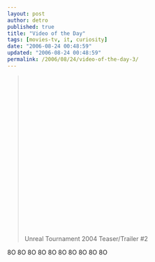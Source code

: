 ```yaml
---
layout: post
author: detro
published: true
title: "Video of the Day"
tags: [movies-tv, it, curiosity]
date: "2006-08-24 00:48:59"
updated: "2006-08-24 00:48:59"
permalink: /2006/08/24/video-of-the-day-3/
---
```


<blockquote><object width="425" height="350"><param name="movie" value="http://www.youtube.com/v/fgtN8_jgqP4"></param><embed src="http://www.youtube.com/v/fgtN8_jgqP4" type="application/x-shockwave-flash" width="425" height="350"></embed></object>

Unreal Tournament 2004 Teaser/Trailer #2
</blockquote>

 8O 8O 8O 8O 8O 8O 8O 8O 8O 8O 


